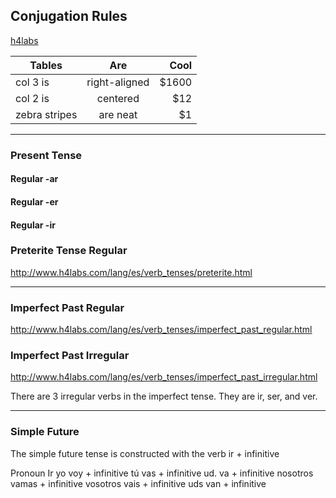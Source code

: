 ## Conjugation Rules

[h4labs](http://www.h4labs.com/lang/es/index.html)


| Tables        | Are           | Cool  |
| ------------- |:-------------:| -----:|
| col 3 is      | right-aligned | $1600 |
| col 2 is      | centered      |   $12 |
| zebra stripes | are neat      |    $1 |

---

### Present Tense

#### Regular -ar


#### Regular -er

#### Regular -ir

### Preterite Tense Regular

http://www.h4labs.com/lang/es/verb_tenses/preterite.html

---

### Imperfect Past Regular

http://www.h4labs.com/lang/es/verb_tenses/imperfect_past_regular.html

### Imperfect Past Irregular

http://www.h4labs.com/lang/es/verb_tenses/imperfect_past_irregular.html

There are 3 irregular verbs in the imperfect tense. They are ir, ser, and ver.


---

### Simple Future

The simple future tense is constructed with the verb ir + infinitive

Pronoun	Ir
yo	voy + infinitive
tú	vas + infinitive
ud.	va + infinitive
nosotros	vamas + infinitive
vosotros	vais + infinitive
uds	van + infinitive
